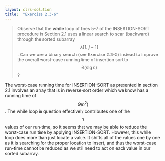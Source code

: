 ```yaml
---
layout: clrs-solution
title:  "Exercise 2.3-6"
---
```

>Observe that the **while** loop of lines 5-7 of the INSERTION-SORT procedure in Section 2.1 uses a linear search to scan (backward) through the sorted subarray $$A[1..j - 1]$$. Can we use a binary search (see Exercise 2.3-5) instead to improve the overall worst-case running time of insertion sort to $$\Theta(n \lg n)$$?

The worst-case running time for INSERTION-SORT as presented in section 2.1 involves an array that is in reverse-sort order which we know has a running time of $$\Theta(n^2)$$. The while loop in question effectively contributes one of the $$n$$ values of our run-time, so it seems that we may be able to reduce the worst-case run time by applying INSERTION-SORT. However, this while loop does more than just locate a value. It shifts all of the values one by one as it is searching for the proper location to insert, and thus the worst-case run-time cannot be reduced as we still need to act on each value in our sorted subarray.